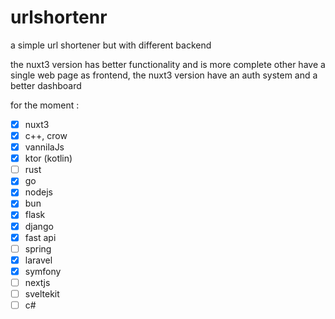 # urlshortenr

a simple url shortener but with different backend

the nuxt3 version has better functionality and is more complete other have a single web page as frontend, the nuxt3 version have an auth system and a better dashboard

for the moment :
- [x] nuxt3
- [x] c++, crow
- [x] vannilaJs
- [x] ktor (kotlin)
- [ ] rust
- [x] go
- [x] nodejs
- [x] bun 
- [x] flask
- [x] django
- [x] fast api
- [ ] spring
- [x] laravel
- [x] symfony
- [ ] nextjs
- [ ] sveltekit
- [ ] c#

